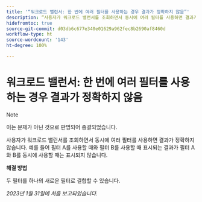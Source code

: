 ```yaml
---
title: '“워크로드 밸런서: 한 번에 여러 필터를 사용하는 경우 결과가 정확하지 않음”'
description: “사용자가 워크로드 밸런서를 조회하면서 동시에 여러 필터를 사용하면 결과가 정확하지 않습니다. 예를 들어 필터 A를 사용할 때와 필터 B를 사용할 때 표시되는 결과가 필터 A와 B를 동시에 사용할 때는 표시되지 않습니다.”
hidefromtoc: true
source-git-commit: d03db6c677e340e01629a962fec8b2690af8460d
workflow-type: ht
source-wordcount: '143'
ht-degree: 100%

---
```



# 워크로드 밸런서: 한 번에 여러 필터를 사용하는 경우 결과가 정확하지 않음

>[!NOTE]
>
>이는 문제가 아닌 것으로 판명되어 종결되었습니다.

사용자가 워크로드 밸런서를 조회하면서 동시에 여러 필터를 사용하면 결과가 정확하지 않습니다. 예를 들어 필터 A를 사용할 때와 필터 B를 사용할 때 표시되는 결과가 필터 A와 B를 동시에 사용할 때는 표시되지 않습니다.

**해결 방법**

두 필터를 하나의 새로운 필터로 결합할 수 있습니다.

_2023년 1월 31일에 처음 보고되었습니다._

